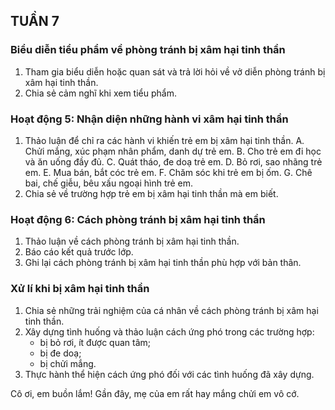 ## TUẦN 7

### Biểu diễn tiểu phẩm về phòng tránh bị xâm hại tinh thần
1. Tham gia biểu diễn hoặc quan sát và trả lời hỏi về vở diễn phòng tránh bị xâm hại tinh thần.
2. Chia sẻ cảm nghĩ khi xem tiểu phẩm.

### Hoạt động 5: Nhận diện những hành vi xâm hại tinh thần
1. Thảo luận để chỉ ra các hành vi khiến trẻ em bị xâm hại tinh thần.
    A. Chửi mắng, xúc phạm nhân phẩm, danh dự trẻ em.
    B. Cho trẻ em đi học và ăn uống đầy đủ.
    C. Quát tháo, đe doạ trẻ em.
    D. Bỏ rơi, sao nhãng trẻ em.
    E. Mua bán, bắt cóc trẻ em.
    F. Chăm sóc khi trẻ em bị ốm.
    G. Chê bai, chế giễu, bêu xấu ngoại hình trẻ em.
2. Chia sẻ về trường hợp trẻ em bị xâm hại tinh thần mà em biết.

### Hoạt động 6: Cách phòng tránh bị xâm hại tinh thần
1. Thảo luận về cách phòng tránh bị xâm hại tinh thần.
2. Báo cáo kết quả trước lớp.
3. Ghi lại cách phòng tránh bị xâm hại tinh thần phù hợp với bản thân.

### Xử lí khi bị xâm hại tinh thần
1. Chia sẻ những trải nghiệm của cá nhân về cách phòng tránh bị xâm hại tinh thần.
2. Xây dựng tình huống và thảo luận cách ứng phó trong các trường hợp:
    - bị bỏ rơi, ít được quan tâm;
    - bị đe doạ;
    - bị chửi mắng.
3. Thực hành thể hiện cách ứng phó đối với các tình huống đã xây dựng.

Cô ơi, em buồn lắm! Gần đây, mẹ của em rất hay mắng chửi em vô cớ.
